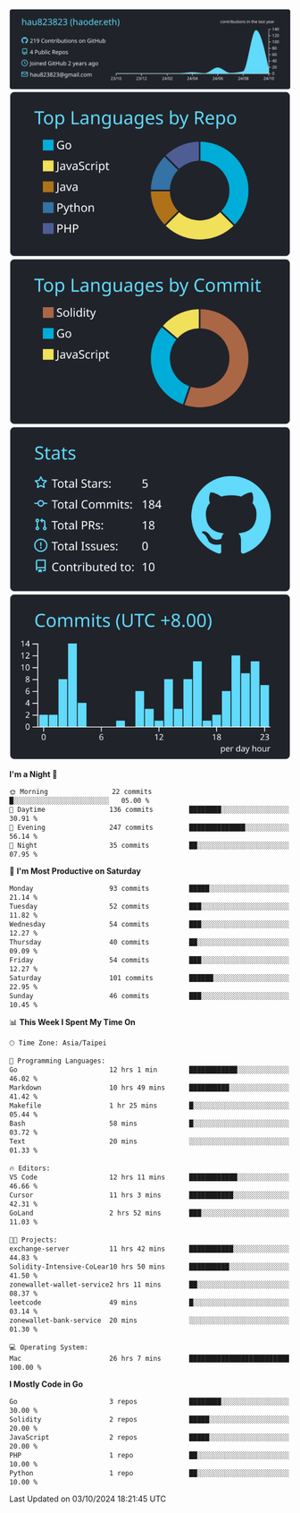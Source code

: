 [![](https://raw.githubusercontent.com/hau823823/hau823823/master/profile-summary-card-output/react/0-profile-details.svg)](https://github.com/vn7n24fzkq/github-profile-summary-cards)
[![](https://raw.githubusercontent.com/hau823823/hau823823/master/profile-summary-card-output/react/1-repos-per-language.svg)](https://github.com/vn7n24fzkq/github-profile-summary-cards) [![](https://raw.githubusercontent.com/hau823823/hau823823/master/profile-summary-card-output/react/2-most-commit-language.svg)](https://github.com/vn7n24fzkq/github-profile-summary-cards)
[![](https://raw.githubusercontent.com/hau823823/hau823823/master/profile-summary-card-output/react/3-stats.svg)](https://github.com/vn7n24fzkq/github-profile-summary-cards) [![](https://raw.githubusercontent.com/hau823823/hau823823/master/profile-summary-card-output/react/4-productive-time.svg)](https://github.com/vn7n24fzkq/github-profile-summary-cards)

<!--START_SECTION:waka-->
**I'm a Night 🦉** 

```text
🌞 Morning                22 commits          █░░░░░░░░░░░░░░░░░░░░░░░░   05.00 % 
🌆 Daytime                136 commits         ████████░░░░░░░░░░░░░░░░░   30.91 % 
🌃 Evening                247 commits         ██████████████░░░░░░░░░░░   56.14 % 
🌙 Night                  35 commits          ██░░░░░░░░░░░░░░░░░░░░░░░   07.95 % 
```
📅 **I'm Most Productive on Saturday** 

```text
Monday                   93 commits          █████░░░░░░░░░░░░░░░░░░░░   21.14 % 
Tuesday                  52 commits          ███░░░░░░░░░░░░░░░░░░░░░░   11.82 % 
Wednesday                54 commits          ███░░░░░░░░░░░░░░░░░░░░░░   12.27 % 
Thursday                 40 commits          ██░░░░░░░░░░░░░░░░░░░░░░░   09.09 % 
Friday                   54 commits          ███░░░░░░░░░░░░░░░░░░░░░░   12.27 % 
Saturday                 101 commits         ██████░░░░░░░░░░░░░░░░░░░   22.95 % 
Sunday                   46 commits          ███░░░░░░░░░░░░░░░░░░░░░░   10.45 % 
```


📊 **This Week I Spent My Time On** 

```text
🕑︎ Time Zone: Asia/Taipei

💬 Programming Languages: 
Go                       12 hrs 1 min        ████████████░░░░░░░░░░░░░   46.02 % 
Markdown                 10 hrs 49 mins      ██████████░░░░░░░░░░░░░░░   41.42 % 
Makefile                 1 hr 25 mins        █░░░░░░░░░░░░░░░░░░░░░░░░   05.44 % 
Bash                     58 mins             █░░░░░░░░░░░░░░░░░░░░░░░░   03.72 % 
Text                     20 mins             ░░░░░░░░░░░░░░░░░░░░░░░░░   01.33 % 

🔥 Editors: 
VS Code                  12 hrs 11 mins      ████████████░░░░░░░░░░░░░   46.66 % 
Cursor                   11 hrs 3 mins       ███████████░░░░░░░░░░░░░░   42.31 % 
GoLand                   2 hrs 52 mins       ███░░░░░░░░░░░░░░░░░░░░░░   11.03 % 

🐱‍💻 Projects: 
exchange-server          11 hrs 42 mins      ███████████░░░░░░░░░░░░░░   44.83 % 
Solidity-Intensive-CoLear10 hrs 50 mins      ██████████░░░░░░░░░░░░░░░   41.50 % 
zonewallet-wallet-service2 hrs 11 mins       ██░░░░░░░░░░░░░░░░░░░░░░░   08.37 % 
leetcode                 49 mins             █░░░░░░░░░░░░░░░░░░░░░░░░   03.14 % 
zonewallet-bank-service  20 mins             ░░░░░░░░░░░░░░░░░░░░░░░░░   01.30 % 

💻 Operating System: 
Mac                      26 hrs 7 mins       █████████████████████████   100.00 % 
```

**I Mostly Code in Go** 

```text
Go                       3 repos             ████████░░░░░░░░░░░░░░░░░   30.00 % 
Solidity                 2 repos             █████░░░░░░░░░░░░░░░░░░░░   20.00 % 
JavaScript               2 repos             █████░░░░░░░░░░░░░░░░░░░░   20.00 % 
PHP                      1 repo              ██░░░░░░░░░░░░░░░░░░░░░░░   10.00 % 
Python                   1 repo              ██░░░░░░░░░░░░░░░░░░░░░░░   10.00 % 
```




 Last Updated on 03/10/2024 18:21:45 UTC
<!--END_SECTION:waka-->
